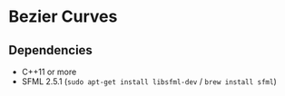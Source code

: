 # Bezier Curves

## Dependencies

- C++11 or more
- SFML 2.5.1 (`sudo apt-get install libsfml-dev` / `brew install sfml`)